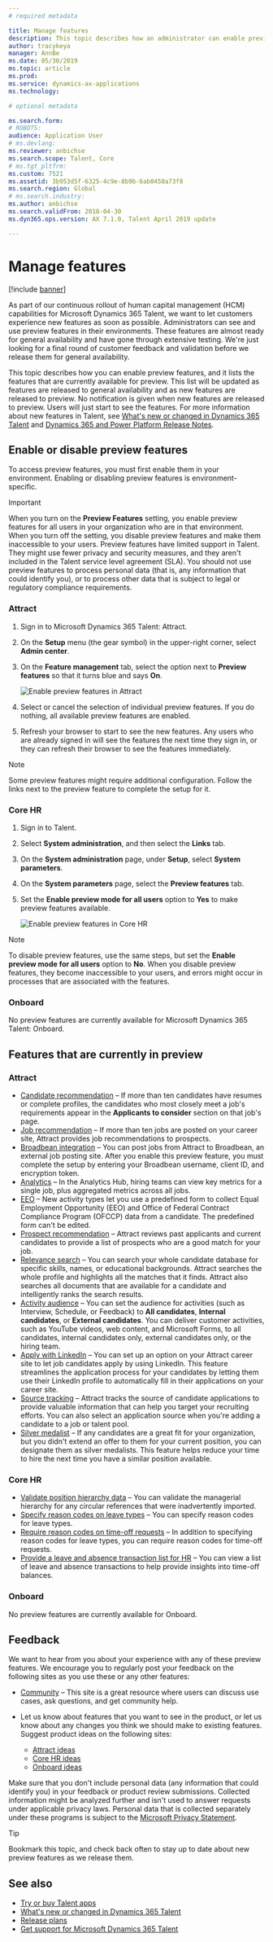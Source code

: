 ```yaml
---
# required metadata

title: Manage features
description: This topic describes how an administrator can enable preview features in Microsoft Dynamics 365 Talent, and it lists the features that are currently enabled for preview.
author: tracykeya
manager: AnnBe
ms.date: 05/30/2019
ms.topic: article
ms.prod: 
ms.service: dynamics-ax-applications
ms.technology: 

# optional metadata

ms.search.form: 
# ROBOTS: 
audience: Application User
# ms.devlang: 
ms.reviewer: anbichse
ms.search.scope: Talent, Core
# ms.tgt_pltfrm: 
ms.custom: 7521
ms.assetid: 3b953d5f-6325-4c9e-8b9b-6ab0458a73f8
ms.search.region: Global
# ms.search.industry: 
ms.author: anbichse
ms.search.validFrom: 2018-04-30
ms.dyn365.ops.version: AX 7.1.0, Talent April 2019 update

---
```


# Manage features

[!include [banner](includes/banner.md)]

As part of our continuous rollout of human capital management (HCM) capabilities for Microsoft Dynamics 365 Talent, we want to let customers experience new features as soon as possible. Administrators can see and use preview features in their environments. These features are almost ready for general availability and have gone through extensive testing. We're just looking for a final round of customer feedback and validation before we release them for general availability.

This topic describes how you can enable preview features, and it lists the features that are currently available for preview. This list will be updated as features are released to general availability and as new features are released to preview. No notification is given when new features are released to preview. Users will just start to see the features. For more information about new features in Talent, see [What's new or changed in Dynamics 365 Talent](./whats-new.md) and [Dynamics 365 and Power Platform Release Notes](https://docs.microsoft.com/business-applications-release-notes).

## Enable or disable preview features

To access preview features, you must first enable them in your environment. Enabling or disabling preview features is environment-specific.

> [!IMPORTANT]
> When you turn on the **Preview Features** setting, you enable preview features for all users in your organization who are in that environment. When you turn off the setting, you disable preview features and make them inaccessible to your users. Preview features have limited support in Talent. They might use fewer privacy and security measures, and they aren't included in the Talent service level agreement (SLA). You should not use preview features to process personal data (that is, any information that could identify you), or to process other data that is subject to legal or regulatory compliance requirements.

### Attract

1. Sign in to Microsoft Dynamics 365 Talent: Attract.
2. On the **Setup** menu (the gear symbol) in the upper-right corner, select **Admin center**.
3. On the **Feature management** tab, select the option next to **Preview features** so that it turns blue and says **On**.

    ![Enable preview features in Attract](./media/attract-enable-preview-features.png)

4. Select or cancel the selection of individual preview features. If you do nothing, all available preview features are enabled.
5. Refresh your browser to start to see the new features. Any users who are already signed in will see the features the next time they sign in, or they can refresh their browser to see the features immediately.

> [!NOTE]
> Some preview features might require additional configuration. Follow the links next to the preview feature to complete the setup for it.

### Core HR

1. Sign in to Talent.
2. Select **System administration**, and then select the **Links** tab.
3. On the **System administration** page, under **Setup**, select **System parameters**.
4. On the **System parameters** page, select the **Preview features** tab.
5. Set the **Enable preview mode for all users** option to **Yes** to make preview features available.

    ![Enable preview features in Core HR](./media/corehr-enable-preview-features.png)

> [!NOTE]
> To disable preview features, use the same steps, but set the **Enable preview mode for all users** option to **No**. When you disable preview features, they become inaccessible to your users, and errors might occur in processes that are associated with the features.

### Onboard

No preview features are currently available for Microsoft Dynamics 365 Talent: Onboard.

## Features that are currently in preview

### Attract

- [Candidate recommendation](./intelligent-recommendations.md#candidate-recommendations) – If more than ten candidates have resumes or complete profiles, the candidates who most closely meet a job's requirements appear in the **Applicants to consider** section on that job's page.
- [Job recommendation](./intelligent-recommendations.md#job-recommendations) – If more than ten jobs are posted on your career site, Attract provides job recommendations to prospects.
- [Broadbean integration](./posting-jobs-external.md#post-jobs-to-broadbean) – You can post jobs from Attract to Broadbean, an external job posting site. After you enable this preview feature, you must complete the setup by entering your Broadbean username, client ID, and encryption token.
- [Analytics](./analytic-reports.md) – In the Analytics Hub, hiring teams can view key metrics for a single job, plus aggregated metrics across all jobs.
- [EEO](./activities-attract.md) – New activity types let you use a predefined form to collect Equal Employment Opportunity (EEO) and Office of Federal Contract Compliance Program (OFCCP) data from a candidate. The predefined form can't be edited.
- [Prospect recommendation](./intelligent-recommendations.md#prospect-recommendations) – Attract reviews past applicants and current candidates to provide a list of prospects who are a good match for your job.
- [Relevance search](./attract-talent-pools.md#search-and-view-candidate-profiles) – You can search your whole candidate database for specific skills, names, or educational backgrounds. Attract searches the whole profile and highlights all the matches that it finds. Attract also searches all documents that are available for a candidate and intelligently ranks the search results.
- [Activity audience](./whats-new-talent-march-20.md#setting-the-audience-on-activities) – You can set the audience for activities (such as Interview, Schedule, or Feedback) to **All candidates**, **Internal candidates**, or **External candidates**. You can deliver customer activities, such as YouTube videos, web content, and Microsoft Forms, to all candidates, internal candidates only, external candidates only, or the hiring team.
- [Apply with LinkedIn](./career-site.md#enable-applying-for-jobs-with-linkedin-profiles) – You can set up an option on your Attract career site to let job candidates apply by using LinkedIn. This feature streamlines the application process for your candidates by letting them use their LinkedIn profile to automatically fill in their applications on your career site.
- [Source tracking](./source-tracking.md) – Attract tracks the source of candidate applications to provide valuable information that can help you target your recruiting efforts. You can also select an application source when you're adding a candidate to a job or talent pool.
- [Silver medalist](./whats-new-talent-march-20.md#designate-silver-medalists-to-assign-high-value-applicants-for-future-positions) – If any candidates are a great fit for your organization, but you didn't extend an offer to them for your current position, you can designate them as silver medalists. This feature helps reduce your time to hire the next time you have a similar position available.

### Core HR

- [Validate position hierarchy data](./whats-new-talent-may-13-2019.md#new-page-to-validate-position-hierarchy-data) – You can validate the managerial hierarchy for any circular references that were inadvertently imported.
- [Specify reason codes on leave types](./whats-new-talent-may-13-2019.md#specify-reason-codes-on-leave-types) – You can specify reason codes for leave types.
- [Require reason codes on time-off requests](./whats-new-talent-may-13-2019.md#require-reason-codes-for-specific-leave-types-on-time-off-requests) – In addition to specifying reason codes for leave types, you can require reason codes for time-off requests.
- [Provide a leave and absence transaction list for HR](./whats-new-talent-may-13-2019.md#provide-a-leave-and-absence-transaction-list-for-hr) – You can view a list of leave and absence transactions to help provide insights into time-off balances.

### Onboard

No preview features are currently available for Onboard.

## Feedback

We want to hear from you about your experience with any of these preview features. We encourage you to regularly post your feedback on the following sites as you use these or any other features:

- [Community](https://community.dynamics.com/enterprise/f/759?pi53869=0&category=Talent) – This site is a great resource where users can discuss use cases, ask questions, and get community help.
- Let us know about features that you want to see in the product, or let us know about any changes you think we should make to existing features. Suggest product ideas on the following sites:

    - [Attract ideas](https://powerusers.microsoft.com/t5/Ideas-for-Attract/idb-p/Attract)
    - [Core HR ideas](https://powerusers.microsoft.com/t5/Ideas-for-Human-Resources/idb-p/HumanResources)
    - [Onboard ideas](https://powerusers.microsoft.com/t5/Ideas-for-Onboard/idb-p/Onboard)

Make sure that you don't include personal data (any information that could identify you) in your feedback or product review submissions. Collected information might be analyzed further and isn't used to answer requests under applicable privacy laws. Personal data that is collected separately under these programs is subject to the [Microsoft Privacy Statement](https://privacy.microsoft.com/privacystatement).

> [!TIP]
> Bookmark this topic, and check back often to stay up to date about new preview features as we release them.

## See also

- [Try or buy Talent apps](https://dynamics.microsoft.com/talent/overview/)
- [What's new or changed in Dynamics 365 Talent](./whats-new.md)
- [Release plans](https://docs.microsoft.com/business-applications-release-notes/index)
- [Get support for Microsoft Dynamics 365 Talent](./talent-support.md)
